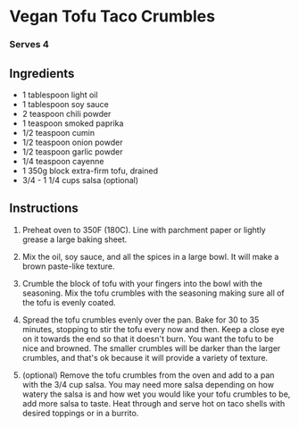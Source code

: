 # Vegan Tofu Taco Crumbles

### Serves 4

## Ingredients

+ 1 tablespoon light oil
+ 1 tablespoon soy sauce
+ 2 teaspoon chili powder
+ 1 teaspoon smoked paprika
+ 1/2 teaspoon cumin
+ 1/2 teaspoon onion powder
+ 1/2 teaspoon garlic powder
+ 1/4 teaspoon cayenne
+ 1 350g block extra-firm tofu, drained
+ 3/4 - 1 1/4 cups salsa (optional)

## Instructions

1. Preheat oven to 350F (180C). Line with parchment paper or lightly grease a large baking sheet.

2. Mix the oil, soy sauce, and all the spices in a large bowl. It will make a brown paste-like texture.

3. Crumble the block of tofu with your fingers into the bowl with the seasoning. Mix the tofu crumbles with the seasoning making sure all of the tofu is evenly coated.

4. Spread the tofu crumbles evenly over the pan. Bake for 30 to 35 minutes, stopping to stir the tofu every now and then. Keep a close eye on it towards the end so that it doesn't burn. You want the tofu to be nice and browned. The smaller crumbles will be darker than the larger crumbles, and that's ok because it will provide a variety of texture.

5. (optional) Remove the tofu crumbles from the oven and add to a pan with the 3/4 cup salsa. You may need more salsa depending on how watery the salsa is and how wet you would like your tofu crumbles to be, add more salsa to taste. Heat through and serve hot on taco shells with desired toppings or in a burrito.